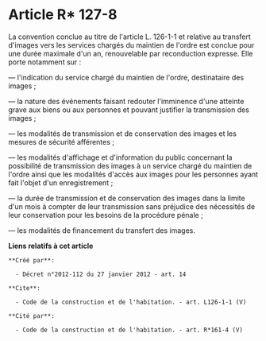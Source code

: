 # Article R* 127-8

La convention conclue au titre de l'article L. 126-1-1 et relative au transfert d'images vers les services chargés du
maintien de l'ordre est conclue pour une durée maximale d'un an, renouvelable par reconduction expresse. Elle porte notamment
sur : 

― l'indication du service chargé du maintien de l'ordre, destinataire des images ; 

― la nature des événements faisant redouter l'imminence d'une atteinte grave aux biens ou aux personnes et pouvant justifier
la transmission des images ; 

― les modalités de transmission et de conservation des images et les mesures de sécurité afférentes ; 

― les modalités d'affichage et d'information du public concernant la possibilité de transmission des images à un service
chargé du maintien de l'ordre ainsi que les modalités d'accès aux images pour les personnes ayant fait l'objet d'un
enregistrement ; 

― la durée de transmission et de conservation des images dans la limite d'un mois à compter de leur transmission sans
préjudice des nécessités de leur conservation pour les besoins de la procédure pénale ; 

― les modalités de financement du transfert des images.

**Liens relatifs à cet article**

	**Créé par**:

	  - Décret n°2012-112 du 27 janvier 2012 - art. 14

	**Cite**:

	  - Code de la construction et de l'habitation. - art. L126-1-1 (V)

	**Cité par**:

	  - Code de la construction et de l'habitation. - art. R*161-4 (V)
